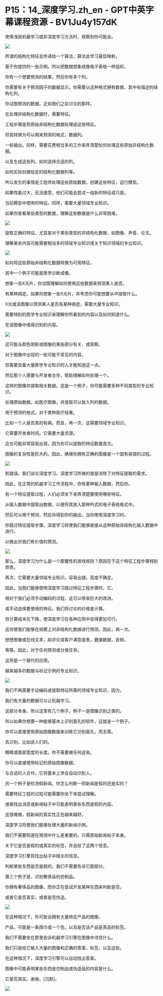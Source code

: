 # P15：14_深度学习.zh_en - GPT中英字幕课程资源 - BV1Ju4y157dK

使用浅层机器学习或非深度学习方法时，观察到你可能会。

![](img/1023754b656e00c83629e3997fdc0888_1.png)

所谓的结构化特征会传递给一个算法，算法会学习最佳映射。

基于你提供的一些示例。所以把数据想象成像电子表格一样组织。

你有一个想要预测的结果，然后你有多个列。

你需要有关于预测因子的数据显示。你需要以这种格式拥有数据，其中有描述的结构化列。

你试图预测的数据。正如我们之前讨论的那样。

在处理非结构化数据时，需要特征。

工程步骤是将原始非结构化数据处理成这些特征。

将其转换为可以用来预测的格式，数据列。

一些输出。同样，需要花费相当多的工作来弄清楚如何处理这些原始非结构化数据。

以及生成这些列。如何选择合适的列。

如何实际创建给定的结构化数据列等。

所以发生的事情是工程师处理这些原始数据，创建这些特征，运行模型。

如果性能过大，无法接受，他们可能会尝试一组新的特征或只是。

当前模型中使用的特征。同样，需要大量领域专业知识。

如果你查看某些类型的数据，理解这些数据是什么非常困难。

![](img/1023754b656e00c83629e3997fdc0888_3.png)

提取正确的特征。尤其是对于某些类型的非结构化数据，如图像、声音、论文。

理解某些内容可能需要相当多的领域专业知识或关于知识领域的专业知识。

![](img/1023754b656e00c83629e3997fdc0888_5.png)

如何将这些原始非结构化数据转换为可用特征。

其中一个例子可能是医学诊断成像。

想象一张X光片，你试图理解如何使用这些数据来预测某人是否。

有某种病症。如果你想象一张X光片，并考虑你可能想要从中提取什么。

X光或该图像以预测某人是否有某种病症，需要大量专业知识。

需要特别的医学专业知识来理解你所看到的内容以及如何知道什么。

在该图像中值得识别的内容。

![](img/1023754b656e00c83629e3997fdc0888_7.png)

这可能与颜色阴影或图像的某些部分有关，或观察。

对于图像中出现的一些可能不常见的内容。

但需要具备大量医学专业知识的人才能知道这一点。

然后那个人需要与开发者合作，帮助理解如何处理一个。

这样的图像并提取相关数据。这是一个例子，你可能需要多种不同类型的专业知识。

处理原始数据，如医疗图像，并提取可以放入列的数据。

用于预测的格式。对于某种医疗结果。

比如一个人是否真的有病。而且，再一次，这需要领域专业知识。

它需要开发者时间。它需要大量资源。

这也可能非常容易出错，因为你可以提取的特征数量庞大。

图像的复杂性是巨大的。因此，确保你拥有正确的图像是一个固有易错的过程。

![](img/1023754b656e00c83629e3997fdc0888_9.png)

到错误。我们谈论深度学习。深度学习所做的就是消除了对特征提取的需求。

因此，在正常的机器学习工作流程中，你有某种输入数据，然后你。

有一个特征提取过程，人们必须坐下来弄清楚要使用哪些特征。

从输入数据中提取出数据，以便将其放入那种列式的电子表格格式中。

然后可以用于预测，然后你得到你的输出。当你使用深度学习时。

你跳过特征提取步骤。深度学习将使我们能够直接从这种原始非结构化输入数据中进行。

以做出对我们有价值的预测。

![](img/1023754b656e00c83629e3997fdc0888_11.png)

那么，深度学习为什么是一个颠覆性的游戏规则？原因在于这个特征工程步骤特别昂贵。

再次，它需要大量领域专业知识。容易出错。高度不确定。

因此，当我们能够使用深度学习跳过特征工程步骤时，它。

相对于我们必须手动编码的过程，这可以带来巨大的改进。

或手动选择要使用的特征。我们将讨论的价格是计算。

但计算成本在下降，使深度学习在各种应用中变得更加可行。

这将使我们能够在规模上对非结构化数据进行预测。因此，再一次。

想想图像或在线文本，如评论或客户满意度表，健康数据，音频。

等等。因此，对于任何预测或分类任务。

这将是一个替代的应用。

越来越多的数据与标记示例的专业知识。

![](img/1023754b656e00c83629e3997fdc0888_13.png)

我们不再需要手动编码或提取特征所需的领域专业知识，因为。

我们有大量的数据可以让机器学习。

这部分本身。所以这里有几个例子。例子一是图像识别之类的。

所以如果你想要一种能够基本上识别面孔的软件，这就是一个例子。

你可以直接使用原始图像数据来训练它识别面孔，而无需。

去识别，比如说人们的。

眼睛或面部宽度的长度。你不需要做任何这些。

你可以直接使用标记的原始图像数据。

与合适的人合作，它将基本上学会自动识别人。

另一个例子是检测假新闻。你怎么判断一则新闻是假的还是实的？

需要特征工程的过程可能需要你坐下来尝试理解。

或者找出消息或新闻帖子中可能表明某些东西是假的内容。

这很难做，假新闻的真实性正在越来越好。

深度学习将使我们能够处理大量的新闻示例。

我们不需要知道在预测中什么是重要的，只需原始新闻帖子本身。

关于它是否是假的或真实的标签，并且给了这两个信息。

深度学习引擎将找出帖子中相关的信息。

判断某些东西是否是假的，我们不需要告诉它那部分。

第三个例子是，识别奢侈品的仿制品。

你拥有奢侈品的图像，而你正在尝试开发某种东西来判断是否。

或者它是否真实，或者是否伪造。

![](img/1023754b656e00c83629e3997fdc0888_15.png)

在这种情况下，你可能会拥有大量特定产品的图像。

产品，可能是一条围巾或一个包，以及是否该产品是真品的标签。

我们不需要坐在那里告诉机器学习引擎在图像中寻找什么。

我们只是给它输入大量的图像和正确的答案，标签，以及这些。

在这种情况下，深度学习引擎可以自动找出答案。

图像中可能表明某些东西是仿制品或伪造品的内容是什么。

它是否真实。谢谢。[沉默]。

![](img/1023754b656e00c83629e3997fdc0888_17.png)
